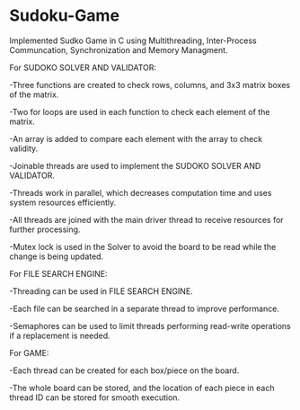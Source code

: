 # Sudoku-Game
Implemented Sudko Game in C using Multithreading, Inter-Process Communcation, Synchronization and Memory Managment.

For SUDOKO SOLVER AND VALIDATOR:

-Three functions are created to check rows, columns, and 3x3 matrix boxes of the matrix. 

-Two for loops are used in each function to check each element of the matrix.

-An array is added to compare each element with the array to check validity.

-Joinable threads are used to implement the SUDOKO SOLVER AND VALIDATOR.

-Threads work in parallel, which decreases computation time and uses system resources efficiently.

-All threads are joined with the main driver thread to receive resources for further processing.

-Mutex lock is used in the Solver to avoid the board to be read while the change is being updated.

For FILE SEARCH ENGINE:

-Threading can be used in FILE SEARCH ENGINE.

-Each file can be searched in a separate thread to improve performance.

-Semaphores can be used to limit threads performing read-write operations if a replacement is needed.

For GAME:

-Each thread can be created for each box/piece on the board.

-The whole board can be stored, and the location of each piece in each thread ID can be stored for smooth execution.
